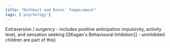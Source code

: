```yaml
---
title: "Rothbart and Bates' Temperament"
tags: ['psychology']
---
```


Extraversion / surgency - includes positive anticipation impulsivity, activity level, and sensation seeking 
([[Kagan's Behavioural Inhibition]] - uninhibited children are part of this)


